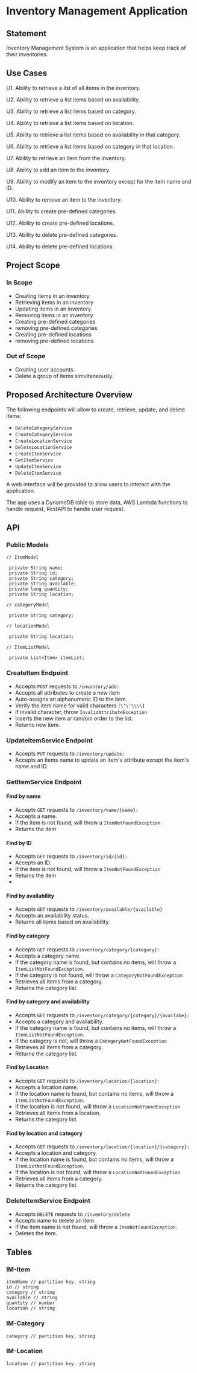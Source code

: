 # Inventory Management Application

## Statement

Inventory Management System is an application that helps keep track of their inventories.

## Use Cases

U1. Ability to retrieve a list of all items in the inventory.

U2. Ability to retrieve a list items based on availability.

U3. Ability to retrieve a list items based on category.

U4. Ability to retrieve a list items based on location.

U5. Ability to retrieve a list items based on availability in that category.

U6. Ability to retrieve a list items based on category in that location.

U7. Ability to retrieve an item from the inventory.

U8. Ability to add an item to the inventory.

U9. Ability to modify an item to the inventory except for the item name and ID.

U10. Ability to remove an item to the inventory.

U11. Ability to create pre-defined categories.

U12. Ability to create pre-defined locations.

U13. Ability to delete pre-defined categories.

U14. Ability to delete pre-defined locations.

## Project Scope

### In Scope

- Creating items in an inventory
- Retrieving items in an inventory
- Updating items in an inventory
- Removing items in an inventory
- Creating pre-defined categories
- removing pre-defined categories
- Creating pre-defined locations
- removing pre-defined locations

### Out of Scope

- Creating user accounts.
- Delete a group of items simultaneously.


## Proposed Architecture Overview
The following endpoints will allow to create, retrieve, update, and delete items:

- `DeleteCategoryService`
- `CreateCategoryService`
- `CreateLocationService`
- `DeleteLocationService`
- `CreateItemService`
- `GetItemService`
- `UpdateItemService`
- `DeleteItemService`

A web interface will be provided to allow users to interact with the application.

The app uses a DynamoDB table to store data, AWS Lambda functions to handle request, RestAPI to 
handle user request.

## API

### Public Models
````
// ItemModel

 private String name;
 private String id;
 private String category;
 private String available;
 private long quantity;
 private String location;
````
````
// categoryModel

 private String category;
````
````
// locationModel

 private String location;
````
````
// ItemListModel

 private List<Item> itemList;
````

### CreateItem Endpoint

- Accepts `POST` requests to `/inventory/add:`
- Accepts all attributes to create a new item
- Auto-assigns an alphanumeric ID to the item.
- Verify the item name for valid characters `[\"\'\\\\]`
- If invalid character, throw `InvalidAttributeException`
- Inserts the new item ar random order to the list.
- Returns new item.

### UpdateItemService Endpoint

- Accepts `PUT` requests to `/inventory/update:`
- Accepts an items name to update an item's attribute except the item's name and ID.

### GetItemService Endpoint

#### Find by name
- Accepts `GET` requests to `/inventory/name/{name}:`
- Accepts a name.
- If the item is not found, will throw a `ItemNotFoundException`
- Returns the item

#### Find by ID
- Accepts `GET` requests to `/inventory/id/{id}:`
- Accepts an ID.
- If the item is not found, will throw a `ItemNotFoundException`
- Returns the item
- 
#### Find by availability

- Accepts `GET` requests to `/inventory/available/{available}`
- Accepts an availability status.
- Returns all items based on availability.

#### Find by category
- Accepts `GET` requests to `/inventory/category/{category}:`
- Accepts a category name.
- If the category name is found, but contains no items, will throw a `ItemListNotFoundException`.
- If the category is not found, will throw a `CategoryNotFoundException`
- Retrieves all items from a category.
- Returns the category list.

#### Find by category and availability
- Accepts `GET` requests to `/inventory/category/{category}/{availabe}:`
- Accepts a category and availability.
- If the category name is found, but contains no items, will throw a `ItemListNotFoundException`.
- If the category is not, will throw a `CategoryNotFoundException`
- Retrieves all items from a category.
- Returns the category list.

#### Find by Location
- Accepts `GET` requests to `/inventory/location/{location}:`
- Accepts a location name.
- If the location name is found, but contains no items, will throw a `ItemListNotFoundException`.
- If the location is not found, will throw a `LocationNotFoundException`
- Retrieves all items from a location.
- Returns the category list.

#### Find by location and category
- Accepts `GET` requests to `/inventory/location/{location}/{category}:`
- Accepts a location and category.
- If the location name is found, but contains no items, will throw a `ItemListNotFoundException`.
- If the location is not found, will throw a `LocationNotFoundException`
- Retrieves all items from a category.
- Returns the category list.

### DeleteItemService Endpoint

- Accepts `DELETE` requests to `/inventory/delete`
- Accepts name to delete an item.
- If the item name is not found, will throw a `ItemNotFoundException`.
- Deletes the item.


## Tables

### IM-Item
````
itemName // partition key, string 
id // string
category // string
available // string
quantity // number
location // string
````

### IM-Category
````
category // partition key, string 
````
### IM-Location
````
location // partition key, string 
````
